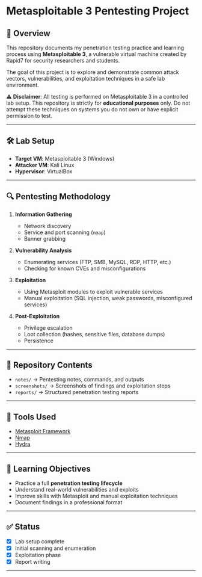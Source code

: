 # Metasploitable 3 Pentesting Project

## 📌 Overview
This repository documents my penetration testing practice and learning process using **Metasploitable 3**, a vulnerable virtual machine created by Rapid7 for security researchers and students.  

The goal of this project is to explore and demonstrate common attack vectors, vulnerabilities, and exploitation techniques in a safe lab environment.  

⚠️ **Disclaimer**: All testing is performed on Metasploitable 3 in a controlled lab setup. This repository is strictly for **educational purposes** only. Do not attempt these techniques on systems you do not own or have explicit permission to test.  

---

## 🛠️ Lab Setup
- **Target VM**: Metasploitable 3 (Windows)  
- **Attacker VM**: Kali Linux 
- **Hypervisor**: VirtualBox  

---

## 🔍 Pentesting Methodology
1. **Information Gathering**  
   - Network discovery  
   - Service and port scanning (`nmap`)  
   - Banner grabbing  

2. **Vulnerability Analysis**  
   - Enumerating services (FTP, SMB, MySQL, RDP, HTTP, etc.)  
   - Checking for known CVEs and misconfigurations  

3. **Exploitation**  
   - Using Metasploit modules to exploit vulnerable services  
   - Manual exploitation (SQL injection, weak passwords, misconfigured services)  

4. **Post-Exploitation**  
   - Privilege escalation  
   - Loot collection (hashes, sensitive files, database dumps)  
   - Persistence  

---

## 📂 Repository Contents
- `notes/` → Pentesting notes, commands, and outputs  
- `screenshots/` → Screenshots of findings and exploitation steps  
- `reports/` → Structured penetration testing reports  

---

## 🚀 Tools Used
- [Metasploit Framework](https://www.metasploit.com/)  
- [Nmap](https://nmap.org/)  
- [Hydra](https://github.com/vanhauser-thc/thc-hydra)  

---

## 📖 Learning Objectives
- Practice a full **penetration testing lifecycle**  
- Understand real-world vulnerabilities and exploits  
- Improve skills with Metasploit and manual exploitation techniques  
- Document findings in a professional format  

---

## ✅ Status
- [x] Lab setup complete  
- [x] Initial scanning and enumeration  
- [x] Exploitation phase  
- [x] Report writing  

---


